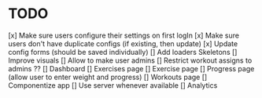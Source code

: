 # TODO

[x] Make sure users configure their settings on first logIn
[x] Make sure users don't have duplicate configs (if existing, then update)
[x] Update config forms (should be saved individually)
[] Add loaders Skeletons
[] Improve visuals
[] Allow to make user admins
[] Restrict workout assigns to admins ??
[] Dashboard
[] Exercises page
[] Exercise page
[] Progress page (allow user to enter weight and progress)
[] Workouts page
[] Componentize app
[] Use server whenever available
[] Analytics
